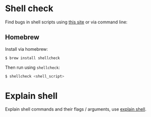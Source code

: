 
# Shell check
Find bugs in shell scripts using [this site](https://www.shellcheck.net) or via command line:

## Homebrew
Install via homebrew: 
```bash
$ brew install shellcheck
```

Then run using `shellcheck`:
```bash
$ shellcheck <shell_script>
```

# Explain shell
Explain shell commands and their flags / arguments, use [explain shell](https://explainshell.com).